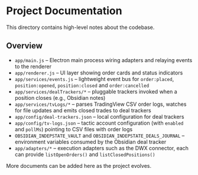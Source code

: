 # Project Documentation

This directory contains high-level notes about the codebase.

## Overview
- `app/main.js` – Electron main process wiring adapters and relaying events to the renderer
- `app/renderer.js` – UI layer showing order cards and status indicators
- `app/services/events.js` – lightweight event bus for `order:placed`, `position:opened`, `position:closed` and `order:cancelled`
- `app/services/dealTrackers/*` – pluggable trackers invoked when a position closes (e.g., Obsidian notes)
- `app/services/tvLogs/*` – parses TradingView CSV order logs, watches for file updates and emits closed trades to deal trackers
- `app/config/deal-trackers.json` – local configuration for deal trackers
- `app/config/tv-logs.json` – tactic account configuration (with `enabled` and `pollMs`) pointing to CSV files with order logs
- `OBSIDIAN_INDEPSTATE_VAULT` and `OBSIDIAN_INDEPSTATE_DEALS_JOURNAL` – environment variables consumed by the Obsidian deal tracker
- `app/adapters/*` – execution adapters such as the DWX connector, each can provide `listOpenOrders()` and `listClosedPositions()`

More documents can be added here as the project evolves.
